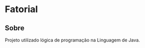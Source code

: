<h1>Fatorial</h1>

<h2>Sobre</h2>
<p>Projeto utilizado lógica de programação na Linguagem de Java.</p>
